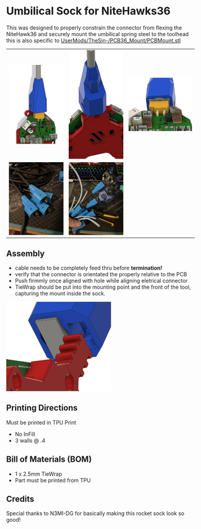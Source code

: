 # Umbilical Sock for NiteHawks36

This was designed to properly constrain the connector from flexing the NiteHawk36 and securely mount the umbilical spring steel to the toolhead
this is also specific to [UserMods/TheSin-/PCB36_Mount/PCBMount.stl](../../TheSin-/PCB36_Mount/PCBMount.stl)


<table>
  <tr>
    <td><img src="./images/complete.png" width="280"/></td>
    <td><img src="./images/2.png" width="200"/></td>
    <td><img src="./images/4.png" width="350"/></td>
  </tr>
  <tr>
    <td><img src="./images/cables1.jpg" width="300"/></td>
    <td><img src="./images/cables2.jpg" width="300"/></td>
  </tr>
</table>

## Assembly

- cable needs to be completely feed thru before **termination!**
- verify that the connector is orientated the properly relative to the PCB
- Push firmmly once aligned with hole while aligning eletrical connector
- TieWrap should be put into the mounting point and the front of the tool, capturing the mount inside the sock.

<img src="./images/5.png" style="width:280px;"/>

## Printing Directions

Must be printed in TPU
Print

- No InFill
- 3 walls @ .4

## Bill of Materials (BOM)

- 1 x 2.5mm TieWrap
- Part must be printed from TPU

## Credits

Special thanks to N3MI-DG for basically making this rocket sock look so good!
